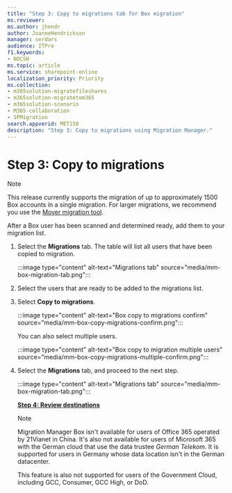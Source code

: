 ```yaml
---
title: "Step 3: Copy to migrations tab for Box migration"
ms.reviewer: 
ms.author: jhendr
author: JoanneHendrickson
manager: serdars
audience: ITPro
f1.keywords:
- NOCSH
ms.topic: article
ms.service: sharepoint-online
localization_priority: Priority
ms.collection:
- m365solution-migratefileshares
- m365solution-migratetom365
- m365solution-scenario 
- M365-collaboration
- SPMigration
search.appverid: MET150
description: "Step 3: Copy to migrations using Migration Manager."
---
```


# Step 3: Copy to migrations

>[!Note]
>This release currently supports the migration of up to approximately 1500 Box accounts in a single migration. For larger migrations, we recommend you use the [Mover migration tool](https://Mover.io).

After a Box user has been scanned and determined ready, add them to your migration list.  

1. Select the **Migrations** tab. The table will list all users that have been copied to migration.

    :::image type="content" alt-text="Migrations tab" source="media/mm-box-migration-tab.png":::

2. Select the users that are ready to be added to the migrations list.

3. Select **Copy to migrations**.

    :::image type="content" alt-text="Box copy to migrations confirm" source="media/mm-box-copy-migrations-confirm.png":::

    You can also select multiple users.

    :::image type="content" alt-text="Box copy to migration multiple users" source="media/mm-box-copy-migrations-multiple-confirm.png":::

5. Select the **Migrations** tab, and proceed to the next step.

    :::image type="content" alt-text="Migrations tab" source="media/mm-box-migration-tab.png":::

    [**Step 4: Review destinations**](mm-box-step4-review-destinations.md)

    > [!NOTE]
    > Migration Manager Box isn't available for users of Office 365 operated by 21Vianet in China. It's also not available for users of Microsoft 365 with the German cloud that use the data trustee *German Telekom*. It is supported for users in Germany whose data location isn't in the German datacenter.
    >
    > This feature is also not supported for users of the Government Cloud, including GCC, Consumer, GCC High, or DoD.
